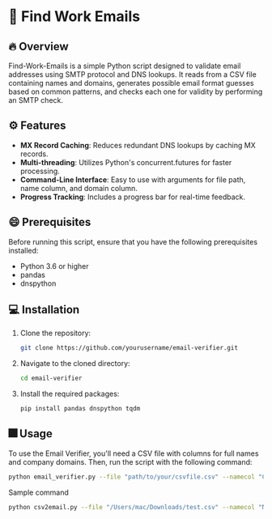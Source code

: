 # 📧 Find Work Emails


## 🔥 Overview
Find-Work-Emails is a simple Python script designed to validate email addresses using SMTP protocol and DNS lookups. It reads from a CSV file containing names and domains, generates possible email format guesses based on common patterns, and checks each one for validity by performing an SMTP check.

## ⚙️ Features
- **MX Record Caching**: Reduces redundant DNS lookups by caching MX records.
- **Multi-threading**: Utilizes Python's concurrent.futures for faster processing.
- **Command-Line Interface**: Easy to use with arguments for file path, name column, and domain column.
- **Progress Tracking**: Includes a progress bar for real-time feedback.

## 😄 Prerequisites
Before running this script, ensure that you have the following prerequisites installed:
- Python 3.6 or higher
- pandas
- dnspython

## 💻 Installation
1. Clone the repository:
    ```bash
    git clone https://github.com/yourusername/email-verifier.git
    ```
2. Navigate to the cloned directory:
    ```bash
    cd email-verifier
    ```
3. Install the required packages:
    ```bash
    pip install pandas dnspython tqdm
    ```

## 🎆 Usage
To use the Email Verifier, you'll need a CSV file with columns for full names and company domains. Then, run the script with the following command:

```bash
python email_verifier.py --file "path/to/your/csvfile.csv" --namecol "Column Name for Full Names" --domaincol "Column Name for Company Domain, format should be xxx.com instead of www.xxx.com"
```
Sample command
```bash
python csv2email.py --file "/Users/mac/Downloads/test.csv" --namecol "Name" --domaincol "domain"
```
